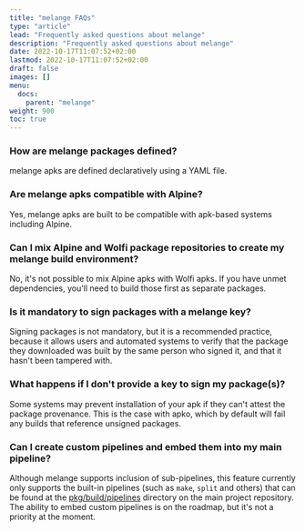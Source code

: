 ```yaml
---
title: "melange FAQs"
type: "article"
lead: "Frequently asked questions about melange"
description: "Frequently asked questions about melange"
date: 2022-10-17T11:07:52+02:00
lastmod: 2022-10-17T11:07:52+02:00
draft: false
images: []
menu:
  docs:
    parent: "melange"
weight: 900
toc: true
---
```


### How are melange packages defined?
melange apks are defined declaratively using a YAML file.

### Are melange apks compatible with Alpine?
Yes, melange apks are built to be compatible with apk-based systems including Alpine.

### Can I mix Alpine and Wolfi package repositories to create my melange build environment?
No, it's not possible to mix Alpine apks with Wolfi apks. If you have unmet dependencies, you'll need to build those first as separate packages.

### Is it mandatory to sign packages with a melange key?
Signing packages is not mandatory, but it is a recommended practice, because it allows users and automated systems to verify that the package they downloaded was built by the same person who signed it, and that it hasn't been tampered with.

### What happens if I don't provide a key to sign my package(s)?
Some systems may prevent installation of your apk if they can't attest the package provenance. This is the case with apko, which by default will fail any builds that reference unsigned packages.

### Can I create custom pipelines and embed them into my main pipeline?
Although melange supports inclusion of sub-pipelines, this feature currently only supports the built-in pipelines (such as `make`, `split` and others) that can be found at the [pkg/build/pipelines](https://github.com/chainguard-dev/melange/tree/main/pkg/build/pipelines) directory on the main project repository.
The ability to embed custom pipelines is on the roadmap, but it's not a priority at the moment.

